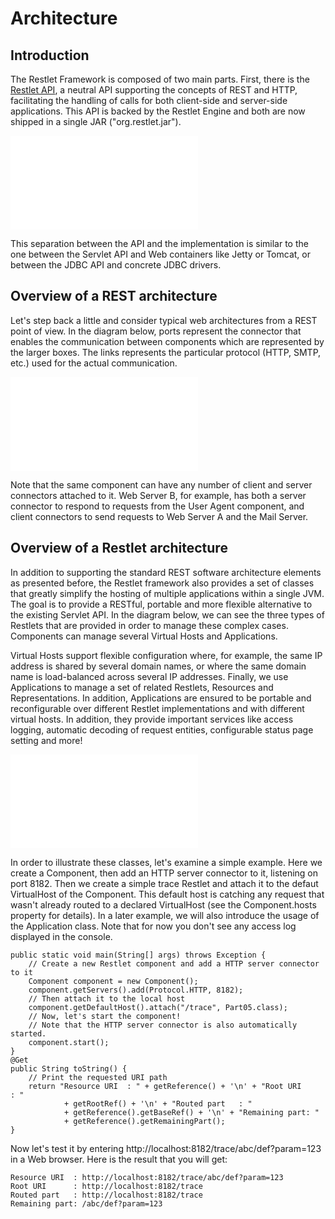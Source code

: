 # Architecture

## Introduction

The Restlet Framework is composed of two main parts. First, there is the
[Restlet API](/learn/guide/2.1#/13-restlet/27-restlet.html "Part II - Core Restlet"),
a neutral API supporting the concepts of REST and HTTP, facilitating the
handling of calls for both client-side and server-side applications.
This API is backed by the Restlet Engine and both are now shipped in a
single JAR ("org.restlet.jar").

![](Architecture-378_files/data_003.html)

This separation between the API and the implementation is similar to the
one between the Servlet API and Web containers like Jetty or Tomcat, or
between the JDBC API and concrete JDBC drivers.

## Overview of a REST architecture

Let's step back a little and consider typical web architectures from a
REST point of view. In the diagram below, ports represent the connector
that enables the communication between components which are represented
by the larger boxes. The links represents the particular protocol (HTTP,
SMTP, etc.) used for the actual communication.

![](Architecture-378_files/data.html)

Note that the same component can have any number of client and server
connectors attached to it. Web Server B, for example, has both a server
connector to respond to requests from the User Agent component, and
client connectors to send requests to Web Server A and the Mail Server.

## Overview of a Restlet architecture

In addition to supporting the standard REST software architecture
elements as presented before, the Restlet framework also provides a set
of classes that greatly simplify the hosting of multiple applications
within a single JVM. The goal is to provide a RESTful, portable and more
flexible alternative to the existing Servlet API. In the diagram below,
we can see the three types of Restlets that are provided in order to
manage these complex cases. Components can manage several Virtual Hosts
and Applications.

Virtual Hosts support flexible configuration where, for example, the
same IP address is shared by several domain names, or where the same
domain name is load-balanced across several IP addresses. Finally, we
use Applications to manage a set of related Restlets, Resources and
Representations. In addition, Applications are ensured to be portable
and reconfigurable over different Restlet implementations and with
different virtual hosts. In addition, they provide important services
like access logging, automatic decoding of request entities,
configurable status page setting and more!

![](Architecture-378_files/data_002.html)

In order to illustrate these classes, let's examine a simple example.
Here we create a Component, then add an HTTP server connector to it,
listening on port 8182. Then we create a simple trace Restlet and attach
it to the defaut VirtualHost of the Component. This default host is
catching any request that wasn't already routed to a declared
VirtualHost (see the Component.hosts property for details). In a later
example, we will also introduce the usage of the Application class. Note
that for now you don't see any access log displayed in the console. 

    public static void main(String[] args) throws Exception {
        // Create a new Restlet component and add a HTTP server connector to it 
        Component component = new Component();  
        component.getServers().add(Protocol.HTTP, 8182);  
        // Then attach it to the local host 
        component.getDefaultHost().attach("/trace", Part05.class);  
        // Now, let's start the component! 
        // Note that the HTTP server connector is also automatically started. 
        component.start();  
    }  
    @Get 
    public String toString() {  
        // Print the requested URI path 
        return "Resource URI  : " + getReference() + '\n' + "Root URI      : " 
                + getRootRef() + '\n' + "Routed part   : " 
                + getReference().getBaseRef() + '\n' + "Remaining part: " 
                + getReference().getRemainingPart();  
    }

Now let's test it by entering
http://localhost:8182/trace/abc/def?param=123 in a Web browser. Here is
the result that you will get:

    Resource URI  : http://localhost:8182/trace/abc/def?param=123
    Root URI      : http://localhost:8182/trace
    Routed part   : http://localhost:8182/trace
    Remaining part: /abc/def?param=123

